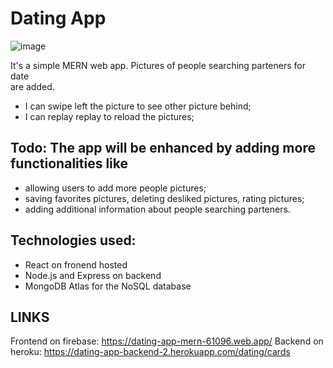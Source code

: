 # Dating App
![image](https://user-images.githubusercontent.com/19254270/135747804-9a552646-aade-4be3-82ff-2ff17a93a393.png)

It's a simple MERN web app. Pictures of people searching parteners for date <br>
are added.
- I can swipe left the picture to see other picture behind;<br>
- I can replay replay to reload the pictures;<br>

## Todo: The app will be enhanced by adding more functionalities like<br>
- allowing users to add more people pictures;<br>
- saving favorites pictures, deleting desliked pictures, rating pictures;<br>
- adding additional information about people searching parteners.

## Technologies used:
- React on fronend hosted<br>
- Node.js and Express on backend<br>
- MongoDB Atlas for the NoSQL database<br>

## LINKS
Frontend on firebase: https://dating-app-mern-61096.web.app/
Backend on heroku: https://dating-app-backend-2.herokuapp.com/dating/cards



